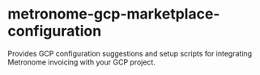 # metronome-gcp-marketplace-configuration
Provides GCP configuration suggestions and setup scripts for integrating Metronome invoicing with your GCP project.
